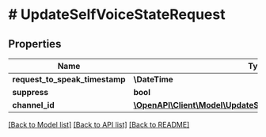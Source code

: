 # # UpdateSelfVoiceStateRequest

## Properties

Name | Type | Description | Notes
------------ | ------------- | ------------- | -------------
**request_to_speak_timestamp** | **\DateTime** |  | [optional]
**suppress** | **bool** |  | [optional]
**channel_id** | [**\OpenAPI\Client\Model\UpdateSelfVoiceStateRequestChannelId**](UpdateSelfVoiceStateRequestChannelId.md) |  | [optional]

[[Back to Model list]](../../README.md#models) [[Back to API list]](../../README.md#endpoints) [[Back to README]](../../README.md)
